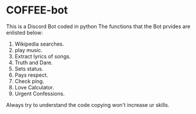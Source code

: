 # COFFEE-bot
This is a Discord Bot coded in python
The functions that the Bot prvides are enlisted below:

1. Wikipedia searches.
2. play music.
3. Extract lyrics of songs.
4. Truth and Dare.
5. Sets status.
6. Pays respect.
7. Check ping.
8. Love Calculator.
9. Urgent Confessions.

Always try to understand the code copying won't increase ur skills.
